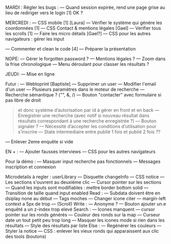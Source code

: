 MARDI :
Régler les bugs :
— Quand session expirée, rend une page grise au lieu de rediriger vers le login [1] OK ?

MERCREDI :
— CSS mobile [1] [Laura]
— Vérifier le système qui génère les coordonnées [1]
— CSS Contact & mentions légales [Gael]
— Verifier tous les scrolls [1]
— Faire les micro détails [Gael?]
— CSS pour les autres navigateurs : gérer les input


— Commenter et clean le code [4]
— Préparer la présentation



NOPE:
— Gérer le forgotten password ?
— Mentions légales ?
— Zoom dans la frise chronologique
— Menu déroulant pour classer les résultats ?

JEUDI:
— Mise en ligne

Futur :
— Webtoprint [Baptiste]
— Supprimer un user 
— Modifier l'email d'un user
— Plusieurs paramètres dans le moteur de recherche
— Recherche sémantique ? ("", &, /)
— Bouton "contacter" avec formulaire si pas libre de droit
  > et donc système d’autorisation par id à gérer en front et en back
— Enregistrer une recherche (avec notif si nouveau résultat dans résultats correspondant à une recherche enregistrée ?)
— Bouton signaler ?
— Nécessité d’accepter les conditions d’utilisation pour s’inscrire
— State intermediaire entre publié 1 fois et publié 2 fois ??

— Enlever 2eme enquête si vide

EN + :
— Ajouter fausses interviews
— CSS pour les autres navigateurs

Pour la démo :
— Masquer input recherche pas fonctionnels
— Messages inscription et connexion

Microdetails à regler :
userLibrary
— Disquette changeInfo
— CSS notice
— Les sections s'ouvrent au deuxième clic
— Cursor pointer sur les sections
— Quand les inputs sont modifiables : mettre border bottom solid
— Transition de taille quand input enabled
Read :
— Subdata doivent être en dsiplay none au début
— Tags moches
— Changer icone citer
— margin-left context a 5px de trop
— (Scroll)
Write :
— Anonyme ?
— Bouton ajouter un.e enquêté a un z-index trop elevé
Search :
— Icones manquent
— cursor pointer sur les ronds générés
— Couleur des ronds sur la map
— Curseur date un tout petit peu trop long
— Masquer les icones mode si rien dans les résultats
— Style des résultats par liste
Else :
— Regénérer les couleurs
— Styler la notice
— CSS : enlever les vieux ronds qui apparaissent aux clic des tools (boutons)
